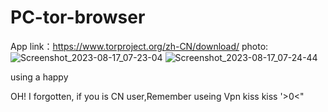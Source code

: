 # PC-tor-browser
App link：https://www.torproject.org/zh-CN/download/
photo:![Screenshot_2023-08-17_07-23-04](https://github.com/AUSyecklp/PC-tor-browser/assets/73651864/fe0f2855-42a1-4c8b-b4f2-150c2d400463)
![Screenshot_2023-08-17_07-24-44](https://github.com/AUSyecklp/PC-tor-browser/assets/73651864/4a7b3091-d524-4a0a-ade9-4c5345008bc2)

using a happy

OH! I forgotten, if you is CN user,Remember useing Vpn 
kiss kiss '>0<"
